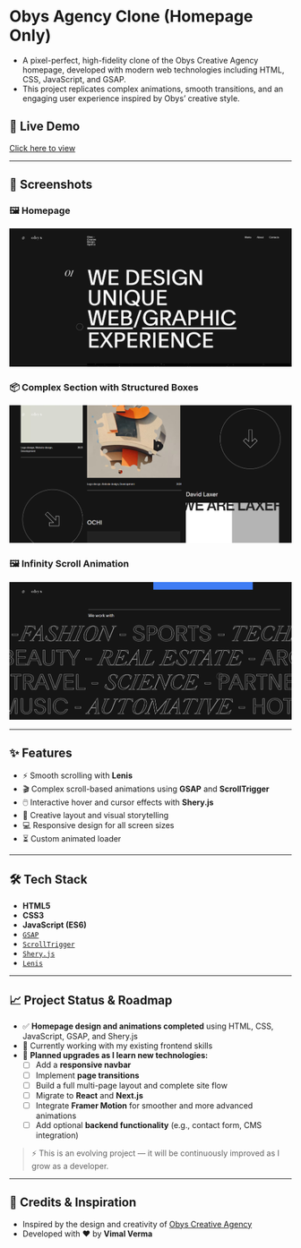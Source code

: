# Obys Agency Clone (Homepage Only)

- A pixel-perfect, high-fidelity clone of the Obys Creative Agency homepage, developed with modern web technologies including HTML, CSS, JavaScript, and GSAP.  
- This project replicates complex animations, smooth transitions, and an engaging user experience inspired by Obys’ creative style.

## 🚀 Live Demo
[Click here to view](https://obys-agency-project.vercel.app/)

---

## 📸 Screenshots

### 🖼 Homepage
<img src="assets/images/README-IMGs/homepage.png" alt="Homepage" width="600" />

### 📦 Complex Section with Structured Boxes
<img src="assets/images/README-IMGs/structure.png" alt="structure" width="600" />

### 🖼 Infinity Scroll Animation
<img src="assets/images/README-IMGs/infinity.png" alt="infinity" width="600" />

---

## ✨ Features

- ⚡ Smooth scrolling with **Lenis**
- 🎬 Complex scroll-based animations using **GSAP** and **ScrollTrigger**
- 🖱️ Interactive hover and cursor effects with **Shery.js**
- 🧠 Creative layout and visual storytelling
- 💻 Responsive design for all screen sizes
- ⏳ Custom animated loader

---

## 🛠️ Tech Stack

- **HTML5**
- **CSS3**
- **JavaScript (ES6)**
- [`GSAP`](https://greensock.com/gsap/)
- [`ScrollTrigger`](https://greensock.com/scrolltrigger/)
- [`Shery.js`](https://github.com/sheryianscodingschool/sheryjs)
- [`Lenis`](https://github.com/darkroomengineering/lenis)

---

## 📈 Project Status & Roadmap

- ✅ **Homepage design and animations completed** using HTML, CSS, JavaScript, GSAP, and Shery.js  
- 🔄 Currently working with my existing frontend skills
- 🚧 **Planned upgrades as I learn new technologies:**
  - [ ] Add a **responsive navbar**
  - [ ] Implement **page transitions**
  - [ ] Build a full multi-page layout and complete site flow
  - [ ] Migrate to **React** and **Next.js**
  - [ ] Integrate **Framer Motion** for smoother and more advanced animations
  - [ ] Add optional **backend functionality** (e.g., contact form, CMS integration)

> ⚡ This is an evolving project — it will be continuously improved as I grow as a developer.

---

## 🤝 Credits & Inspiration

- Inspired by the design and creativity of [Obys Creative Agency](https://obys.agency)
- Developed with ❤️ by **Vimal Verma**
